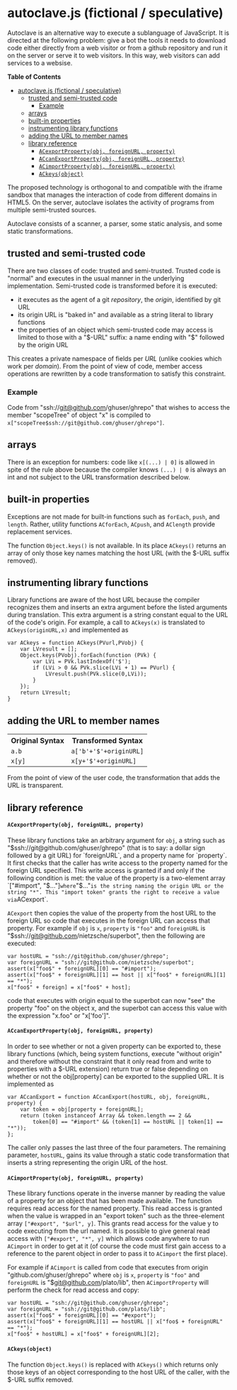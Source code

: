 # autoclave.js (fictional / speculative)

Autoclave is an alternative way to execute a sublanguage of JavaScript. It is
directed at the following problem: give a bot the tools it needs to download code
either directly from a web visitor or from a github repository and run it on the
server or serve it to web visitors. In this way, web visitors can add services to
a websise.

**Table of Contents**

- [autoclave.js (fictional / speculative)](#autoclavejs-fictional--speculative)
  - [trusted and semi-trusted code](#trusted-and-semi-trusted-code)
    - [Example](#example)
  - [arrays](#arrays)
  - [built-in properties](#built-in-properties)
  - [instrumenting library functions](#instrumenting-library-functions)
  - [adding the URL to member names](#adding-the-url-to-member-names)
  - [library reference](#library-reference)
      - [`ACexportProperty(obj, foreignURL, property)`](#acexportpropertyobj-foreignurl-property)
      - [`ACcanExportProperty(obj, foreignURL, property)`](#accanexportpropertyobj-foreignurl-property)
      - [`ACimportProperty(obj, foreignURL, property)`](#acimportpropertyobj-foreignurl-property)
      - [`ACkeys(object)`](#ackeysobject)

The proposed technology is orthogonal to and compatible with the iframe sandbox
that manages the interaction of code from different domains in HTML5. On the
server, autoclave isolates the activity of programs from multiple semi-trusted
sources.

Autoclave consists of a scanner, a parser, some static analysis, and some static
transformations.

## trusted and semi-trusted code

There are two classes of code: trusted and semi-trusted. Trusted code is "normal"
and executes in the usual manner in the underlying implementation. Semi-trusted
code is transformed before it is executed:
 - it executes as the agent of a git *repository*, the *origin*, identified by git
   URL
 - its origin URL is "baked in" and available as a string literal to library
   functions
 - the properties of an object which semi-trusted code may access is limited to
   those with a "$-URL" suffix: a name ending with "$" followed by the origin URL

This creates a private namespace of fields per *URL* (unlike cookies which work
per *domain*). From the point of view of code, member access operations are
rewritten by a code transformation to satisfy this constraint.

### Example

Code from "ssh://git@github.com/ghuser/ghrepo" that wishes to access the member
"scopeTree" of object "x" is compiled to
`x["scopeTree$ssh://git@github.com/ghuser/ghrepo"]`.

## arrays

There is an exception for numbers: code like `x[(...) | 0]` is allowed in spite of
the rule above because the compiler knows `(...) | 0` is always an int and not
subject to the URL transformation described below.

## built-in properties

Exceptions are not made for built-in functions such as `forEach`, `push`, and
`length`. Rather, utility functions `ACforEach`, `ACpush`, and `AClength` provide
replacement services.

The function `Object.keys()` is not available. In its place `ACkeys()` returns an
array of only those key names matching the host URL (with the $-URL suffix
removed).

## instrumenting library functions

Library functions are aware of the host URL because the compiler recognizes them
and inserts an extra argument before the listed arguments during translation. This
extra argument is a string constant equal to the URL of the code's origin. For
example, a call to `ACkeys(x)` is translated to `ACkeys(originURL,x)` and
implemented as

    var ACkeys = function ACkeys(PVurl,PVobj) {
        var LVresult = [];
        Object.keys(PVobj).forEach(function (PVk) {
            var LVi = PVk.lastIndexOf('$');
            if (LVi > 0 && PVk.slice(LVi + 1) == PVurl) {
                LVresult.push(PVk.slice(0,LVi));
            }
        });
        return LVresult;
    }

## adding the URL to member names

<table>
    <tr>
        <th>Original Syntax</th><th>Transformed Syntax</th>
    </tr>
    <tr>
        <td><code>a.b</code></td><td><code>a['b'+'$'+originURL]</code></td>
    </tr>
    <tr>
        <td><code>x[y]</code></td><td><code>x[y+'$'+originURL]</code></td>
    </tr>
</table>

From the point of view of the user code, the transformation that adds the URL is
transparent.

## library reference

#### `ACexportProperty(obj, foreignURL, property)`

These library functions take an arbitrary argument for `obj`, a string such as
"$ssh://git@github.com/ghuser/ghrepo" (that is to say: a dollar sign followed by a
git URL) for `foreignURL`, and a property name for `property`. It first checks
that the caller has write access to the property named for the foreign URL
specified. This write access is granted if and only if the following condition is
met: the value of the property is a two-element array `["#import", "$..."]` where
`"$..."` is the string naming the origin URL or the string "*". This "import
token" grants the right to receive a value via `ACexport`.

`ACexport` then copies the value of the property from the host URL to the foreign
URL so code that executes in the foreign URL can access that property. For example
if `obj` is `x`, `property` is `"foo"` and `foreignURL` is
"$ssh://git@github.com/nietzsche/superbot", then the following are executed:

    var hostURL = "ssh://git@github.com/ghuser/ghrepo";
    var foreignURL = "ssh://git@github.com/nietzsche/superbot";
    assert(x["foo$" + foreignURL][0] == "#import");
    assert(x["foo$" + foreignURL][1] == host || x["foo$" + foreignURL][1] == "*");
    x["foo$" + foreign] = x["foo$" + host];

code that executes with origin equal to the superbot can now "see" the property
"foo" on the object x, and the superbot can access this value with the expression
"x.foo" or "x['foo']".

#### `ACcanExportProperty(obj, foreignURL, property)`

In order to see whether or not a given property can be exported to, these library
functions (which, being system functions, execute "without origin" and therefore
without the constraint that it only read from and write to properties with a
$-URL extension) return true or false depending on whether or not the
obj[property] can be exported to the supplied URL. It is implemented as

    var ACcanExport = function ACcanExport(hostURL, obj, foreignURL, property) {
        var token = obj[property + foreignURL];
        return (token instanceof Array && token.length == 2 &&
            token[0] == "#import" && (token[1] == hostURL || token[1] == "*"));
    };

The caller only passes the last three of the four parameters. The remaining
parameter, `hostURL`, gains its value through a static code transformation that
inserts a string representing the origin URL of the host.

#### `ACimportProperty(obj, foreignURL, property)`

These library functions operate in the inverse manner by reading the value of a
property for an object that has been made available. The function requires read
access for the named property. This read access is granted when the value is
wrapped in an "export token" such as the three-element array `["#export",
"$url", y]`. This grants read access for the value y to code executing from the
url named. It is possible to give general read access with `["#export", "*",
y]` which allows code anywhere to run `ACimport` in order to get at it (of course
the code must first gain access to a reference to the parent object in order to
pass it to `ACimport` the first place).

For example if `ACimport` is called from code that executes from origin
"github.com/ghuser/ghrepo" where `obj` is `x`, `property` is `"foo"`
and `foreignURL` is "$git@github.com/plato/lib", then `ACimportProperty` will
perform the check for read access and copy:

    var hostURL = "ssh://git@github.com/ghuser/ghrepo";
    var foreignURL = "ssh://git@github.com/plato/lib";
    assert(x["foo$" + foreignURL][0] == "#export");
    assert(x["foo$" + foreignURL][1] == hostURL || x["foo$ + foreignURL" == "*");
    x["foo$" + hostURL] = x["foo$" + foreignURL][2];

#### `ACkeys(object)`
The function `Object.keys()` is replaced with `ACkeys()` which returns only
those keys of an object corresponding to the host URL of the caller, with the
$-URL suffix removed.

